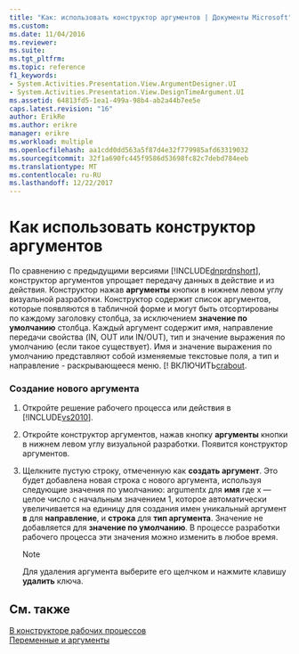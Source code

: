 ```yaml
---
title: "Как: использовать конструктор аргументов | Документы Microsoft"
ms.custom: 
ms.date: 11/04/2016
ms.reviewer: 
ms.suite: 
ms.tgt_pltfrm: 
ms.topic: reference
f1_keywords:
- System.Activities.Presentation.View.ArgumentDesigner.UI
- System.Activities.Presentation.View.DesignTimeArgument.UI
ms.assetid: 64813fd5-1ea1-499a-98b4-ab2a44b7ee5e
caps.latest.revision: "16"
author: ErikRe
ms.author: erikre
manager: erikre
ms.workload: multiple
ms.openlocfilehash: aa1cdd0dd563a5f87d4e32f779985afd63319032
ms.sourcegitcommit: 32f1a690fc445f9586d53698fc82c7debd784eeb
ms.translationtype: MT
ms.contentlocale: ru-RU
ms.lasthandoff: 12/22/2017
---
```

# <a name="how-to-use-the-argument-designer"></a>Как использовать конструктор аргументов
По сравнению с предыдущими версиями [!INCLUDE[dnprdnshort](../code-quality/includes/dnprdnshort_md.md)], конструктор аргументов упрощает передачу данных в действие и из действия. Конструктор нажав **аргументы** кнопки в нижнем левом углу визуальной разработки. Конструктор содержит список аргументов, которые появляются в табличной форме и могут быть отсортированы по каждому заголовку столбца, за исключением **значение по умолчанию** столбца. Каждый аргумент содержит имя, направление передачи свойства (IN, OUT или IN/OUT), тип и значение выражения по умолчанию (если такое существует). Имя и значение выражения по умолчанию представляют собой изменяемые текстовые поля, а тип и направление - раскрывающееся меню. [! ВКЛЮЧИТЬ[crabout](/dotnet/framework/windows-workflow-foundation/variables-and-arguments).  
  
### <a name="to-create-a-new-argument"></a>Создание нового аргумента  
  
1.  Откройте решение рабочего процесса или действия в [!INCLUDE[vs2010](../misc/includes/vs2010_md.md)].  
  
2.  Откройте конструктор аргументов, нажав кнопку **аргументы** кнопки в нижнем левом углу визуальной разработки. Появится конструктор аргументов.  
  
3.  Щелкните пустую строку, отмеченную как **создать аргумент**. Это будет добавлена новая строка с нового аргумента, используя следующие значения по умолчанию: argumentx для **имя** где x — целое число с начальным значением 1, которое автоматически увеличивается на единицу для создания имен уникальный аргумент **в**  для **направление**, и **строка** для **тип аргумента**. Значение не добавляется для **значение по умолчанию**. В процессе разработки рабочего процесса эти значения можно изменить в любое время.  
  
    > [!NOTE]
    >  Для удаления аргумента выберите его щелчком и нажмите клавишу **удалить** ключа.  
  
## <a name="see-also"></a>См. также  
 [В конструкторе рабочих процессов](../workflow-designer/using-the-workflow-designer.md)   
 [Переменные и аргументы](/dotnet/framework/windows-workflow-foundation/variables-and-arguments)